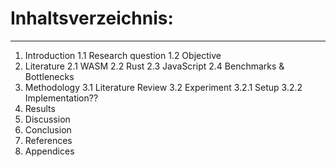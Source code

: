 # Inhaltsverzeichnis:
-------------------------
1. Introduction
    1.1 Research question
	1.2 Objective
2. Literature
	2.1 WASM
	2.2 Rust
	2.3 JavaScript
	2.4 Benchmarks & Bottlenecks
3. Methodology
	3.1 Literature Review
	3.2 Experiment
		3.2.1 Setup
		3.2.2 Implementation??
4. Results
5. Discussion
6. Conclusion
7. References
8. Appendices